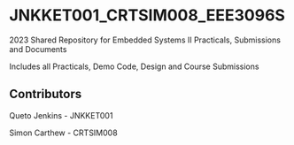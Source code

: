 # JNKKET001_CRTSIM008_EEE3096S
2023
Shared Repository for Embedded Systems II Practicals, Submissions and Documents

Includes all Practicals, Demo Code, Design and Course Submissions


## Contributors
Queto Jenkins - JNKKET001

Simon Carthew - CRTSIM008
